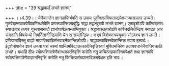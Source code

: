 +++
title = "39 श्रद्धावाल्ँ लभते ज्ञानम्"

+++
।।4.39।। येनैकान्तेन ज्ञानप्राप्तिर्भवति स उपायः
पूर्वोक्तप्रणिपाताद्यपेक्षयाप्यासन्नतर उच्यते।
गुरुवेदान्तवाक्येष्विदमित्थमेवेति प्रमारूपास्तिक्यबुद्धिः श्रद्धा
तद्वान्पुरुषो लभते ज्ञानम्। एतादृशोऽपि कश्चिदलसः स्यात्तत्राह तत्परः
गुरूपासनादौ ज्ञानोपायेऽत्यन्ताभियुक्तः। श्रद्धावांस्तत्परोऽपि
कश्चिदजितेन्द्रियः स्यादत आह संयतानि विषयेभ्यो निवर्तितानीन्द्रियाणि येन
स संयतेन्द्रियः। य एवं विशेषणत्रययुक्तः सोऽवश्यं ज्ञानं लभते।
प्रणिपातादिस्तु बाह्यो मायावित्वादिसंभवादनैकान्तिकोऽपि।
श्रद्धावत्त्वादिस्त्वैकान्तिक उपाय इत्यर्थः। ईदृशेनोपायेन ज्ञानं लब्ध्वा
परां चरमां शान्तिमविद्यातत्कार्यनिवृत्तिरूपां मुक्तिमचिरेण
तदव्यवधानेनैवाधिगच्छति लभते। यथाहि दीपः
स्वोत्पत्तिमात्रेणैवान्धकारनिवृत्तिं करोति नतु कंचित्सहकारिणमपेक्षते तथा
ज्ञानमपि स्वोत्पत्तिमात्रेणैवाज्ञाननिवृत्तिं करोति नतु
किंचित्प्रसंख्यानादिकमपेक्षत इति भावः।
